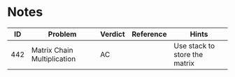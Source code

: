 # Notes
|ID|Problem|Verdict|Reference|Hints|
|--|-------|-------|---------|-----|
|442|Matrix Chain Multiplication|AC||Use stack to store the matrix|
